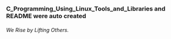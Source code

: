 ### C_Programming_Using_Linux_Tools_and_Libraries and README were auto created




###### We Rise by Lifting Others.

